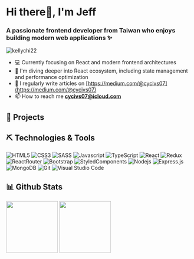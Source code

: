 <h1 align="left">Hi there👋, I'm Jeff</h1>
<h3 align="left">A passionate frontend developer from Taiwan who enjoys building modern web applications ✨</h3>

<p align="left"> <img src="https://komarev.com/ghpvc/?username=jeff0518&label=Profile%20views&color=0e75b6&style=flat" alt="kellychi22" /> </p>

- 💻 Currently focusing on React and modern frontend architectures
- 🌱 I'm diving deeper into React ecosystem, including state management and performance optimization
- 📝 I regularly write articles on [https://medium.com/@cycivs07](https://medium.com/@cycivs07)
- 📫 How to reach me **cycivs07@icloud.com**

## 📂 Projects



## ⛏ Technologies & Tools

![HTML5](https://img.shields.io/badge/html5-%23E34F26.svg?style=for-the-badge&logo=html5&logoColor=white)
![CSS3](https://img.shields.io/badge/css3-%231572B6.svg?style=for-the-badge&logo=css3&logoColor=white)
![SASS](https://img.shields.io/badge/Sass-CC6699?style=for-the-badge&logo=sass&logoColor=white)
![Javascript](https://img.shields.io/badge/JavaScript-F7DF1E?style=for-the-badge&logo=javascript&logoColor=black)
![TypeScript](https://img.shields.io/badge/TypeScript-007ACC?style=for-the-badge&logo=typescript&logoColor=white)
![React](https://img.shields.io/badge/react-%2320232a.svg?style=for-the-badge&logo=react&logoColor=%2361DAFB)
![Redux](https://img.shields.io/badge/Redux-593D88?style=for-the-badge&logo=redux&logoColor=white)
![ReactRouter](https://img.shields.io/badge/React_Router-CA4245?style=for-the-badge&logo=react-router&logoColor=white)
![Bootstrap](https://img.shields.io/badge/Bootstrap-563D7C?style=for-the-badge&logo=bootstrap&logoColor=white)
![StyledComponents](https://img.shields.io/badge/styled--components-DB7093?style=for-the-badge&logo=styled-components&logoColor=white)
![Nodejs](https://img.shields.io/badge/Node.js-43853D?style=for-the-badge&logo=node.js&logoColor=white)
![Express.js](https://img.shields.io/badge/express.js-%23404d59.svg?style=for-the-badge&logo=express&logoColor=%2361DAFB)
![MongoDB](https://img.shields.io/badge/MongoDB-4EA94B?style=for-the-badge&logo=mongodb&logoColor=white)
![Git](https://img.shields.io/badge/GIT-E44C30?style=for-the-badge&logo=git&logoColor=white)
![Visual Studio Code](https://img.shields.io/badge/Visual%20Studio%20Code-0078d7.svg?style=for-the-badge&logo=visual-studio-code&logoColor=white)


## 📊 Github Stats

<p>
  <img height="140px" src="https://github-readme-stats.vercel.app/api?username=jeff0518&show_icons=true&theme=highcontrast&hide=contribs,prs" />
  <img height="140px" src="https://github-readme-stats.vercel.app/api/top-langs/?username=jeff0518&layout=compact&theme=highcontrast" />
</p>

